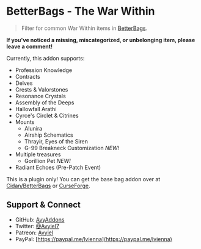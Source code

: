# BetterBags - The War Within
> Filter for common War Within items in [BetterBags](https://www.curseforge.com/wow/addons/better-bags).

**If you've noticed a missing, miscategorized, or unbelonging item, please leave a comment!**

Currently, this addon supports:

- Profession Knowledge
- Contracts
- Delves
- Crests & Valorstones
- Resonance Crystals
- Assembly of the Deeps
- Hallowfall Arathi
- Cyrce's Circlet & Citrines
- Mounts
  - Alunira
  - Airship Schematics
  - Thrayir, Eyes of the Siren
  - G-99 Breakneck Customization *NEW!*
- Multiple treasures
  - Gorillion Pet *NEW!*
- Radiant Echoes (Pre-Patch Event)

This is a plugin only! You can get the base bag addon over at [Cidan/BetterBags](https://github.com/Cidan/BetterBags) or [CurseForge](https://www.curseforge.com/wow/addons/better-bags).

## Support & Connect
- GitHub: [AvyAddons](https://github.com/AvyAddons)
- Twitter: [@Avyiel7](https://twitter.com/Avyiel7)
- Patreon: [Avyiel](https://patreon.com/avyiel)
- PayPal: [https://paypal.me/lvienna](https://paypal.me/lvienna)
